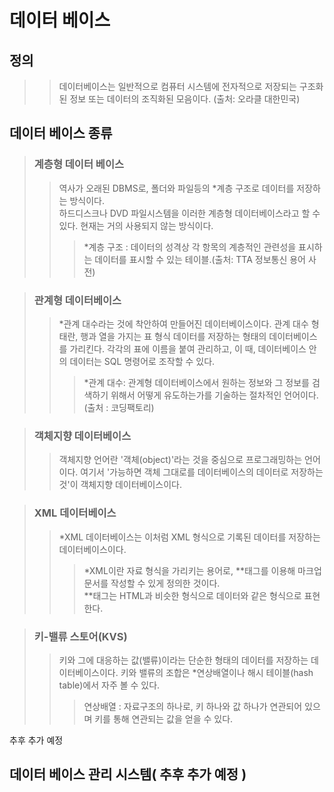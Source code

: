 # 데이터 베이스

## 정의
>> 데이터베이스는 일반적으로 컴퓨터 시스템에 전자적으로 저장되는 구조화된 정보 또는 데이터의 조직화된 모음이다. (출처: 오라클 대한민국)

## 데이터 베이스 종류

> ### 계층형 데이터 베이스
>> 역사가 오래된 DBMS로, 폴더와 파일등의 *계층 구조로 데이터를 저장하는 방식이다.  
>> 하드디스크나 DVD 파일시스템을 이러한 계층형 데이터베이스라고 할 수 있다. 현재는 거의 사용되지 않는 방식이다.
>>> *계층 구조 : 데이터의 성격상 각 항목의 계층적인 관련성을 표시하는 데이터를 표시할 수 있는 테이블.(출처: TTA 정보통신 용어 사전)

> ### 관계형 데이터베이스
>> *관계 대수라는 것에 착안하여 만들어진 데이터베이스이다.
>> 관계 대수 형태란, 행과 열을 가지는 표 형식 데이터를 저장하는 형태의 데이터베이스를 가리킨다.
>> 각각의 표에 이름을 붙여 관리하고, 이 때, 데이터베이스 안의 데이터는 SQL 명령어로 조작할 수 있다.
>>> *관계 대수: 관계형 데이터베이스에서 원하는 정보와 그 정보를 검색하기 위해서 어떻게 유도하는가를 기술하는 절차적인 언어이다.(출처 : 코딩팩토리)

> ### 객체지향 데이터베이스
>>객체지향 언어란 '객체(object)'라는 것을 중심으로 프로그래밍하는 언어이다.
>>여기서 '가능하면 객체 그대로를 데이터베이스의 데이터로 저장하는 것'이 객체지향 데이터베이스이다.

> ### XML 데이터베이스
>>*XML 데이터베이스는 이처럼 XML 형식으로 기록된 데이터를 저장하는 데이터베이스이다.
>>>*XML이란 자료 형식을 가리키는 용어로, **태그를 이용해 마크업 문서를 작성할 수 있게 정의한 것이다.  
>>>**태그는 HTML과 비슷한 형식으로 <data>데이터</data>와 같은 형식으로 표현한다.


> ### 키-밸류 스토어(KVS)
>> 키와 그에 대응하는 값(밸류)이라는 단순한 형태의 데이터를 저장하는 데이터베이스이다.
>> 키와 밸류의 조합은 *연상배열이나 해시 테이블(hash table)에서 자주 볼 수 있다.
>>>연상배열 : 자료구조의 하나로, 키 하나와 값 하나가 연관되어 있으며 키를 통해 연관되는 값을 얻을 수 있다.

추후 추가 예정

## 데이터 베이스 관리 시스템( 추후 추가 예정 )
